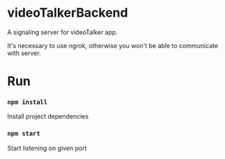 # videoTalkerBackend

A signaling server for videoTalker app.

It's necessary to use ngrok, otherwise you won't be able to communicate with server.

# Run 

### `npm install`

Install project dependencies

### `npm start`

Start listening on given port


